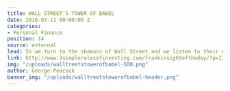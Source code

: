 ```yaml
---
title: WALL STREET’S TOWER OF BABEL
date: 2016-03-11 00:00:00 Z
categories:
- Personal Finance
position: 14
source: external
lead: So we turn to the shamans of Wall Street and we listen to their magical incantations.
link: http://www.3simplerulesofinvesting.com/frankinsightoftheday/?p=1323
img: "/uploads/walltreetstowerofbabel-500.png"
author: George Peacock
banner_img: "/uploads/walltreetstowerofbabel-header.png"
---
```


